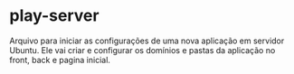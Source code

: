 # play-server
Arquivo para iniciar as configurações de uma nova aplicação em servidor Ubuntu. Ele vai criar e configurar os domínios e pastas da aplicação no front, back e pagina inicial.
